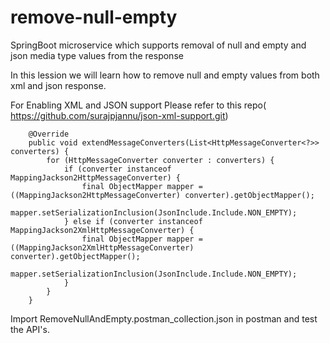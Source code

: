 # remove-null-empty
SpringBoot microservice which supports removal of null and empty and json media type values from the response

In this lession we will learn how to remove null and empty values from both xml and json response.

For Enabling XML and JSON support Please refer to this repo( https://github.com/surajpjannu/json-xml-support.git)

```aidl
    @Override
    public void extendMessageConverters(List<HttpMessageConverter<?>> converters) {
        for (HttpMessageConverter converter : converters) {
            if (converter instanceof MappingJackson2HttpMessageConverter) {
                final ObjectMapper mapper = ((MappingJackson2HttpMessageConverter) converter).getObjectMapper();
                mapper.setSerializationInclusion(JsonInclude.Include.NON_EMPTY);
            } else if (converter instanceof MappingJackson2XmlHttpMessageConverter) {
                final ObjectMapper mapper = ((MappingJackson2XmlHttpMessageConverter) converter).getObjectMapper();
                mapper.setSerializationInclusion(JsonInclude.Include.NON_EMPTY);
            }
        }
    }
```

Import RemoveNullAndEmpty.postman_collection.json in postman and test the API's.